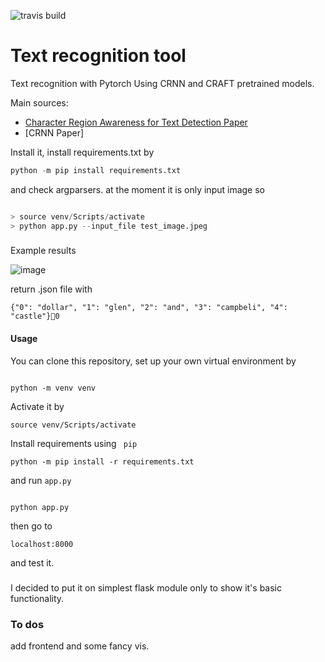 ![travis build](https://api.travis-ci.com/s3nh/pytorch-text-recognition.svg?branch=master)

# Text recognition tool

Text recognition with Pytorch Using CRNN and CRAFT 
pretrained models. 




Main sources:

- [Character Region Awareness for Text Detection Paper](https://arxiv.org/pdf/1904.01941.pdf)
- [CRNN Paper]

Install it, install requirements.txt by 


```python
python -m pip install requirements.txt
```


and check argparsers. at the moment it is only input image so 


```python

> source venv/Scripts/activate
> python app.py --input_file test_image.jpeg

```


### 


Example results 



![image](https://ivrlwww.epfl.ch/research/topics/images/FilteredTextDetection/DollarGlen.jpg)


return .json file with 


``` 
{"0": "dollar", "1": "glen", "2": "and", "3": "campbeli", "4": "castle"}0

``` 

#### Usage

You can clone this repository, 
set up your own virtual environment by 

``` 

python -m venv venv

```

Activate it by 


```
source venv/Scripts/activate
```

Install requirements using ``` pip```


``` 
python -m pip install -r requirements.txt
```

and run ``` app.py ``` 

```

python app.py 

```

then go to 


```localhost:8000``` 

and test it. 


### 
I decided to put it on simplest flask module only 
to show it's basic functionality. 




### To dos


add frontend and some fancy vis. 

